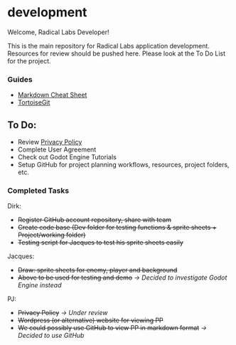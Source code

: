 # development

Welcome, Radical Labs Developer!

This is the main repository for Radical Labs application development. Resources for review should be pushed here.
Please look at the To Do List for the project.

### Guides
* [Markdown Cheat Sheet](./Resources/README.md)
* [TortoiseGit](./TortoiseGit/README.md)

## To Do:
* Review [Privacy Policy](./Review/Privacy%20Policy.md)
* Complete User Agreement
* Check out Godot Engine Tutorials
* Setup GitHub for project planning workflows, resources, project folders, etc.

### Completed Tasks
Dirk:
- ~~Register GitHub account repository, share with team~~
- ⁠~~Create code base (Dev folder for testing functions & sprite sheets + Project/working folder)~~
- ~~⁠Testing script for Jacques to test his sprite sheets easily~~

Jacques:
* ~~Draw: sprite sheets for enemy, player and background~~
* ⁠~~Above to be used for testing and demo~~ *-> Decided to investigate Godot Engine instead*

PJ: 
* ~~Privacy Policy~~ *-> Under review*
* ~~⁠Wordpress (or alternative) website for viewing PP~~
* ⁠~~We could possibly use GitHub to view PP in markdown format~~ *-> Decided to use GitHub*
